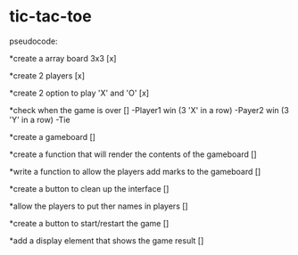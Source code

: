 # tic-tac-toe

pseudocode:

*create a array board 3x3 [x]

*create 2 players [x]

*create 2 option to play 'X' and 'O' [x]

*check when the game is over []
    -Player1 win (3 'X' in a row)
    -Payer2 win (3 'Y' in a row)
    -Tie

*create a gameboard []

*create a function that will render the contents of the gameboard []

*write a function to allow the players add marks to the gameboard []

*create a button to clean up the interface []

*allow the players to put ther names in players []

*create a button to start/restart the game []

*add a display element that shows the game result []